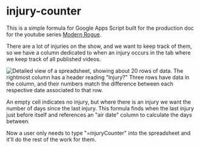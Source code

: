 # injury-counter
This is a simple formula for Google Apps Script built for the production doc for the youtube series [Modern Rogue](https://youtube.com/modernrogue).

There are a lot of injuries on the show, and we want to keep track of them, so we have a column dedicated to when an injury occurs in the tab where we keep track of all published videos.

![Detailed view of a spreadsheet, showing about 20 rows of data. The rightmost column has a header reading "Injury?" Three rows have data in the column, and their numbers match the difference between each respective date associated to that row.](https://i.imgur.com/lnPE839.png)

An empty cell indicates no injury, but where there is an injury we want the number of days since the last injury. This formula finds when the last injury just before itself and references an "air date" column to calculate the days between.

Now a user only needs to type "=injuryCounter" into the spreadsheet and it'll do the rest of the work for them.
